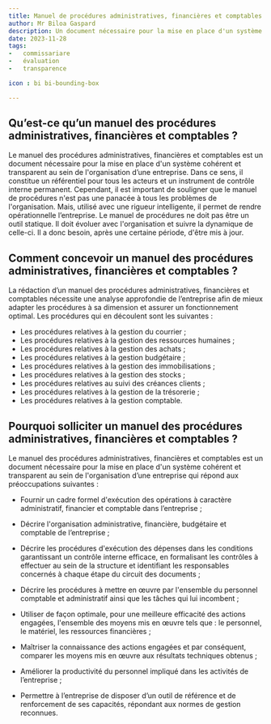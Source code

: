 ```yaml
---
title: Manuel de procédures administratives, financières et comptables
author: Mr Biloa Gaspard
description: Un document nécessaire pour la mise en place d'un système cohérent et transparent au sein de l'organisation d’une entreprise.
date: 2023-11-28
tags: 
-   commissariare
-   évaluation
-   transparence

icon : bi bi-bounding-box

---
```



## Qu’est-ce qu’un manuel des procédures administratives, financières et comptables ?

Le manuel des procédures administratives, financières et comptables est un document
nécessaire pour la mise en place d'un système cohérent et transparent au sein de
l'organisation d’une entreprise. Dans ce sens, il constitue un référentiel pour tous les acteurs
et un instrument de contrôle interne permanent. Cependant, il est important de souligner
que le manuel de procédures n'est pas une panacée à tous les problèmes de l'organisation.
Mais, utilisé avec une rigueur intelligente, il permet de rendre opérationnelle l’entreprise. Le
manuel de procédures ne doit pas être un outil statique. Il doit évoluer avec l'organisation et
suivre la dynamique de celle-ci. Il a donc besoin, après une certaine période, d'être mis à jour.

## Comment concevoir un manuel des procédures administratives, financières et comptables ?

La rédaction d’un manuel des procédures administratives, financières et comptables
nécessite une analyse approfondie de l’entreprise afin de mieux adapter les procédures à sa
dimension et assurer un fonctionnement optimal. Les procédures qui en découlent sont les
suivantes :
- Les procédures relatives à la gestion du courrier ;
- Les procédures relatives à la gestion des ressources humaines ;
- Les procédures relatives à la gestion des achats ;
- Les procédures relatives à la gestion budgétaire ;
- Les procédures relatives à la gestion des immobilisations ;
- Les procédures relatives à la gestion des stocks ;
- Les procédures relatives au suivi des créances clients ;
- Les procédures relatives à la gestion de la trésorerie ;
- Les procédures relatives à la gestion comptable.

## Pourquoi solliciter un manuel des procédures administratives, financières et comptables ?

Le manuel des procédures administratives, financières et comptables est un document
nécessaire pour la mise en place d'un système cohérent et transparent au sein de
l'organisation d’une entreprise qui répond aux préoccupations suivantes :

- Fournir un cadre formel d'exécution des opérations à caractère administratif, financier
et comptable dans l’entreprise ;

- Décrire l'organisation administrative, financière, budgétaire et comptable de
l’entreprise ;

- Décrire les procédures d'exécution des dépenses dans les conditions garantissant un
contrôle interne efficace, en formalisant les contrôles à effectuer au sein de la
structure et identifiant les responsables concernés à chaque étape du circuit des
documents ;

- Décrire les procédures à mettre en œuvre par l'ensemble du personnel comptable et
administratif ainsi que les tâches qui lui incombent ;

- Utiliser de façon optimale, pour une meilleure efficacité des actions engagées,
l'ensemble des moyens mis en œuvre tels que : le personnel, le matériel, les
ressources financières ;

- Maîtriser la connaissance des actions engagées et par conséquent, comparer les
moyens mis en œuvre aux résultats techniques obtenus ;

- Améliorer la productivité du personnel impliqué dans les activités de l’entreprise ;

- Permettre à l’entreprise de disposer d’un outil de référence et de renforcement de ses
capacités, répondant aux normes de gestion reconnues.